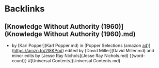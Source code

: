 
# Backlinks
## [Knowledge Without Authority (1960)](Knowledge Without Authority (1960).md)
- by [Karl Popper](Karl Popper.md) in [Popper Selections (amazon [ad](ad.md))](https://amzn.to/2I8KPod) edited by [David Miller](David Miller.md) and minor edits by [Jesse Ray Nichols](Jesse Ray Nichols.md) {{word-count}} #[Universal Contents](Universal Contents.md)

